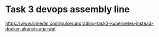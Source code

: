 # Task 3 devops assembly line

https://www.linkedin.com/pulse/upgrading-task2-kubernetes-instead-docker-akansh-agarwal
